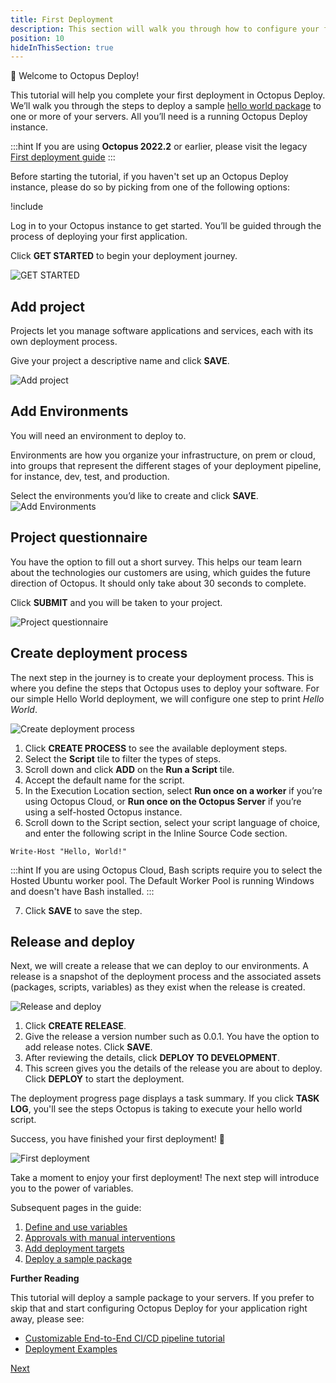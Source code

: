 ```yaml
---
title: First Deployment
description: This section will walk you through how to configure your first deployment in Octopus Deploy.
position: 10
hideInThisSection: true
---
```


👋 Welcome to Octopus Deploy!

This tutorial will help you complete your first deployment in Octopus Deploy. We’ll walk you through the steps to deploy a sample [hello world package](https://octopus.com/images/docs/hello-world.1.0.0.zip) to one or more of your servers. All you’ll need is a running Octopus Deploy instance.

:::hint
If you are using **Octopus 2022.2** or earlier, please visit the legacy [First deployment guide](/docs/getting-started/first-deployment/legacy-guide.md)
:::

Before starting the tutorial, if you haven't set up an Octopus Deploy instance, please do so by picking from one of the following options:

!include <octopus-deploy-setup-options>

Log in to your Octopus instance to get started. You’ll be guided through the process of deploying your first application.

Click **GET STARTED** to begin your deployment journey.

![GET STARTED](images/img-getstarted.png "width=500")

## Add project

Projects let you manage software applications and services, each with its own deployment process.

Give your project a descriptive name and click **SAVE**.

![Add project](images/img-addprojectdialog.png "width=500")

## Add Environments

You will need an environment to deploy to.

Environments are how you organize your infrastructure, on prem or cloud, into groups that represent the different stages of your deployment pipeline, for instance, dev, test, and production.

Select the environments you’d like to create and click **SAVE**.
![Add Environments](images/img-createenvironmentdialog.png "width=500")

## Project questionnaire

You have the option to fill out a short survey. This helps our team learn about the technologies our customers are using, which guides the future direction of Octopus. It should only take about 30 seconds to complete.

Click **SUBMIT** and you will be taken to your project.

![Project questionnaire](images/img-questionnairedialog.png "width=500")

## Create deployment process

The next step in the journey is to create your deployment process. This is where you define the steps that Octopus uses to deploy your software. For our simple Hello World deployment, we will configure one step to print _Hello World_.

![Create deployment process](images/img-createdeploymentprocess.png "width=500")

1. Click **CREATE PROCESS** to see the available deployment steps.
2. Select the **Script** tile to filter the types of steps.
3. Scroll down and click **ADD** on the **Run a Script** tile.
4. Accept the default name for the script.
5. In the Execution Location section, select **Run once on a worker** if you’re using Octopus Cloud, or **Run once on the Octopus Server** if you’re using a self-hosted Octopus instance.
6. Scroll down to the Script section, select your script language of choice, and enter the following script in the Inline Source Code section. 
```
Write-Host "Hello, World!"
```

:::hint
If you are using Octopus Cloud, Bash scripts require you to select the Hosted Ubuntu worker pool. The Default Worker Pool is running Windows and doesn't have Bash installed.
:::

7. Click **SAVE** to save the step.

## Release and deploy

Next, we will create a release that we can deploy to our environments. A release is a snapshot of the deployment process and the associated assets (packages, scripts, variables) as they exist when the release is created.

![Release and deploy](images/img-createrelease.png "width=500")

1. Click **CREATE RELEASE**.
2. Give the release a version number such as 0.0.1. You have the option to add release notes. Click **SAVE**.
3. After reviewing the details, click **DEPLOY TO DEVELOPMENT**.
4. This screen gives you the details of the release you are about to deploy. Click **DEPLOY** to start the deployment.

The deployment progress page displays a task summary. If you click **TASK LOG**, you'll see the steps Octopus is taking to execute your hello world script.

Success, you have finished your first deployment! 🎉

![First deployment](images/img-successfulrelease.png "width=500")

Take a moment to enjoy your first deployment! The next step will introduce you to the power of variables.


Subsequent pages in the guide:
1. [Define and use variables](/docs/getting-started/first-deployment/define-and-use-variables.md)
2. [Approvals with manual interventions](/docs/getting-started/first-deployment/approvals-with-manual-interventions.md)
3. [Add deployment targets](/docs/getting-started/first-deployment/add-deployment-targets.md)
4. [Deploy a sample package](/docs/getting-started/first-deployment/deploy-a-package.md)

**Further Reading**

This tutorial will deploy a sample package to your servers.  If you prefer to skip that and start configuring Octopus Deploy for your application right away, please see:

- [Customizable End-to-End CI/CD pipeline tutorial](https://octopus.com/docs/guides)
- [Deployment Examples](/docs/deployments/index.md)

<span><a class="btn btn-success" href="/docs/getting-started/first-deployment/define-and-use-variables.md">Next</a></span>
